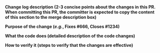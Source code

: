 **Change log description (2-3 concise points about the changes in this PR. When committing this PR, the committer is expected to copy the content of this section to the merge description box)**

**Purpose of the change (_e.g._, Fixes #666, Closes #1234)**

**What the code does (detailed description of the code changes)**

**How to verify it (steps to verify that the changes are effective)**
